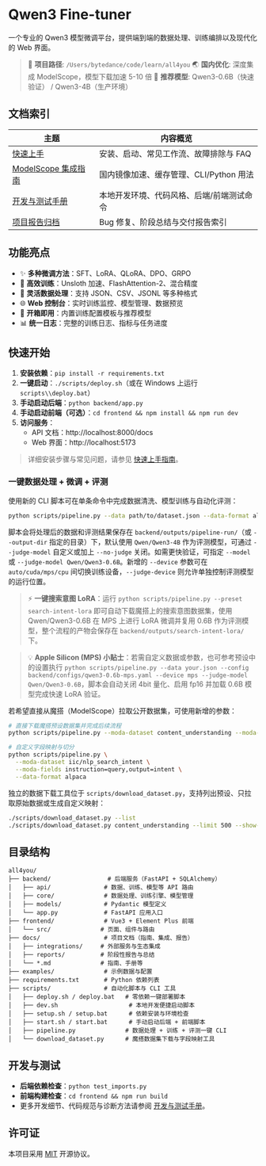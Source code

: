 # Qwen3 Fine-tuner

一个专业的 Qwen3 模型微调平台，提供端到端的数据处理、训练编排以及现代化的 Web 界面。

> 📍 **项目路径**: `/Users/bytedance/code/learn/all4you`
> 🌏 **国内优化**: 深度集成 ModelScope，模型下载加速 5-10 倍
> 🚀 **推荐模型**: Qwen3-0.6B（快速验证） / Qwen3-4B（生产环境）

## 文档索引

| 主题 | 内容概览 |
| --- | --- |
| [快速上手](docs/getting-started.md) | 安装、启动、常见工作流、故障排除与 FAQ |
| [ModelScope 集成指南](docs/integrations/modelscope.md) | 国内镜像加速、缓存管理、CLI/Python 用法 |
| [开发与测试手册](docs/development.md) | 本地开发环境、代码风格、后端/前端测试命令 |
| [项目报告归档](docs/reports/README.md) | Bug 修复、阶段总结与交付报告索引 |

## 功能亮点

- ✨ **多种微调方法**：SFT、LoRA、QLoRA、DPO、GRPO
- 🚀 **高效训练**：Unsloth 加速、FlashAttention-2、混合精度
- 💾 **灵活数据处理**：支持 JSON、CSV、JSONL 等多种格式
- 🌐 **Web 控制台**：实时训练监控、模型管理、数据预览
- 🎯 **开箱即用**：内置训练配置模板与推荐模型
- 📊 **统一日志**：完整的训练日志、指标与任务进度

## 快速开始

1. **安装依赖**：`pip install -r requirements.txt`
2. **一键启动**：`./scripts/deploy.sh`（或在 Windows 上运行 `scripts\\deploy.bat`）
3. **手动启动后端**：`python backend/app.py`
4. **手动启动前端（可选）**：`cd frontend && npm install && npm run dev`
5. **访问服务**：
   - API 文档：http://localhost:8000/docs
   - Web 界面：http://localhost:5173

> 详细安装步骤与常见问题，请参见 [快速上手指南](docs/getting-started.md)。

### 一键数据处理 + 微调 + 评测

使用新的 CLI 脚本可在单条命令中完成数据清洗、模型训练与自动化评测：

```bash
python scripts/pipeline.py --data path/to/dataset.json --data-format alpaca --eval-ratio 0.1
```

脚本会将处理后的数据和评测结果保存在 `backend/outputs/pipeline-run/`（或 `--output-dir` 指定的目录）下，默认使用 `Qwen/Qwen3-4B` 作为评测模型，可通过 `--judge-model` 自定义或加上 `--no-judge` 关闭。如需更快验证，可指定 `--model` 或 `--judge-model Qwen/Qwen3-0.6B`。新增的 `--device` 参数可在 `auto/cuda/mps/cpu` 间切换训练设备，`--judge-device` 则允许单独控制评测模型的运行位置。

> ⚡️ **一键搜索意图 LoRA**：运行 `python scripts/pipeline.py --preset search-intent-lora` 即可自动下载魔搭上的搜索意图数据集，使用 Qwen/Qwen3-0.6B 在 MPS 上进行 LoRA 微调并复用 0.6B 作为评测模型，整个流程的产物会保存在 `backend/outputs/search-intent-lora/` 下。

> 💡 **Apple Silicon (MPS) 小贴士**：若需自定义数据或参数，也可参考预设中的设置执行 `python scripts/pipeline.py --data your.json --config backend/configs/qwen3-0.6b-mps.yaml --device mps --judge-model Qwen/Qwen3-0.6B`，脚本会自动关闭 4bit 量化、启用 fp16 并加载 0.6B 模型完成快速 LoRA 验证。

若希望直接从魔搭（ModelScope）拉取公开数据集，可使用新增的参数：

```bash
# 直接下载魔搭预设数据集并完成后续流程
python scripts/pipeline.py --moda-dataset content_understanding --moda-limit 2000

# 自定义字段映射与切分
python scripts/pipeline.py \
  --moda-dataset iic/nlp_search_intent \
  --moda-fields instruction=query,output=intent \
  --data-format alpaca
```

独立的数据下载工具位于 `scripts/download_dataset.py`，支持列出预设、只拉取原始数据或生成自定义映射：

```bash
./scripts/download_dataset.py --list
./scripts/download_dataset.py content_understanding --limit 500 --show-json
```

## 目录结构

```
all4you/
├── backend/                # 后端服务（FastAPI + SQLAlchemy）
│   ├── api/               # 数据、训练、模型等 API 路由
│   ├── core/              # 数据处理、训练引擎、模型管理
│   ├── models/            # Pydantic 模型定义
│   └── app.py             # FastAPI 应用入口
├── frontend/              # Vue3 + Element Plus 前端
│   └── src/              # 页面、组件与路由
├── docs/                  # 项目文档（指南、集成、报告）
│   ├── integrations/     # 外部服务与生态集成
│   ├── reports/          # 阶段性报告与总结
│   └── *.md              # 指南、手册等
├── examples/              # 示例数据与配置
├── requirements.txt       # Python 依赖列表
├── scripts/               # 自动化脚本与 CLI 工具
│   ├── deploy.sh / deploy.bat   # 零依赖一键部署脚本
│   ├── dev.sh                    # 本地开发便捷启动脚本
│   ├── setup.sh / setup.bat      # 依赖安装与环境检查
│   ├── start.sh / start.bat      # 手动启动后端 + 前端脚本
│   ├── pipeline.py              # 数据处理 + 训练 + 评测一键 CLI
│   └── download_dataset.py      # 魔搭数据集下载与字段映射工具
```

## 开发与测试

- **后端依赖检查**：`python test_imports.py`
- **前端构建检查**：`cd frontend && npm run build`
- 更多开发细节、代码规范与诊断方法请参阅 [开发与测试手册](docs/development.md)。

## 许可证

本项目采用 [MIT](LICENSE) 开源协议。
